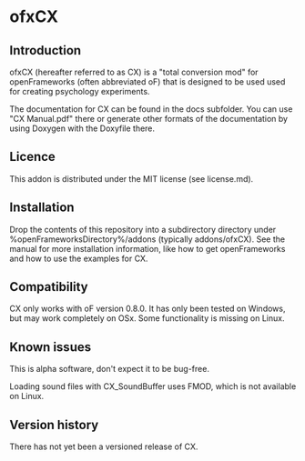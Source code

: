ofxCX
=====================================

Introduction
------------
ofxCX (hereafter referred to as CX) is a "total conversion mod" for openFrameworks (often abbreviated oF) that is designed to be used used for creating psychology experiments.

The documentation for CX can be found in the docs subfolder. You can use "CX Manual.pdf" there or generate other formats of the documentation by using Doxygen with the Doxyfile there.

Licence
-------
This addon is distributed under the MIT license (see license.md).

Installation
------------
Drop the contents of this repository into a subdirectory directory under %openFrameworksDirectory%/addons (typically addons/ofxCX). See the manual for more installation information, like how to get openFrameworks and how to use the examples for CX.

Compatibility
------------
CX only works with oF version 0.8.0. It has only been tested on Windows, but may work completely on OSx. Some functionality is missing on Linux.

Known issues
------------
This is alpha software, don't expect it to be bug-free.

Loading sound files with CX_SoundBuffer uses FMOD, which is not available on Linux.

Version history
------------
There has not yet been a versioned release of CX.

